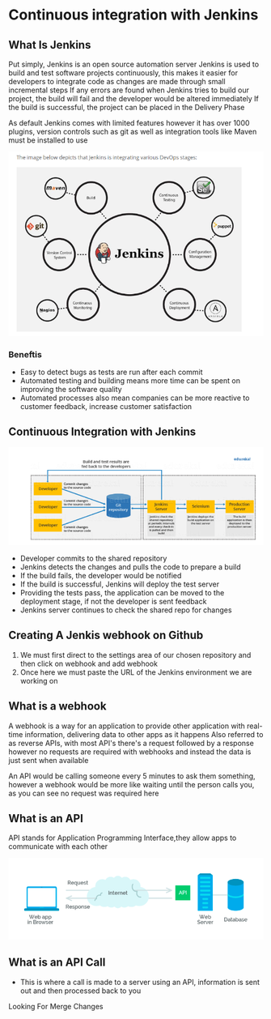 # Continuous integration with Jenkins


## What Is Jenkins
Put simply, Jenkins is an open source automation server
Jenkins is used to build and test software projects continuously, this makes it easier for developers to integrate code
as changes are made through small incremental steps
If any errors are found when Jenkins tries to build our project, the build will fail and the developer would be
altered immediately
If the build is successful, the project can be placed in the Delivery Phase

As default Jenkins comes with limited features however it has over 1000 plugins, version controls such as git as well
as integration tools like Maven must be installed to use

![Jenkins CI](images/jenkins-integration-life-cycle.png)

### Beneftis
- Easy to detect bugs as tests are run after each commit
- Automated testing and building means more time can be spent on improving the software quality
- Automated processes also mean companies can be more reactive to customer feedback, increase customer satisfaction



## Continuous Integration with Jenkins

![Jenkins Deploy](images/jenkins-build-test-deploy.png)

- Developer commits to the shared repository
- Jenkins detects the changes and pulls the code to prepare a build
- If the build fails, the developer would be notified
- If the build is successful, Jenkins will deploy the test server
- Providing the tests pass, the application can be moved to the deployment stage, if not the developer is sent feedback
- Jenkins server continues to check the shared repo for changes



## Creating A Jenkis webhook on Github

1. We must first direct to the settings area of our chosen repository and then click on webhook and add webhook
2. Once here we must paste the URL of the Jenkins environment we are working on

## What is a webhook

A webhook is a way for an application to provide other application with real-time information, delivering data to other
apps as it happens
Also referred to as reverse APIs, with most API's there's a request followed by a response however no requests are
required with webhooks and instead the data is just sent when available

An API would be calling someone every 5 minutes to ask them something, however a webhook would be more like waiting until
the person calls you, as you can see no request was required here

## What is an API

API stands for Application Programming Interface,they allow apps to communicate with each other

![API Diagram](images/api-diagram.png)


## What is an API Call
- This is where a call is made to a server using an API, information is sent out and then processed back to you


Looking For Merge Changes

